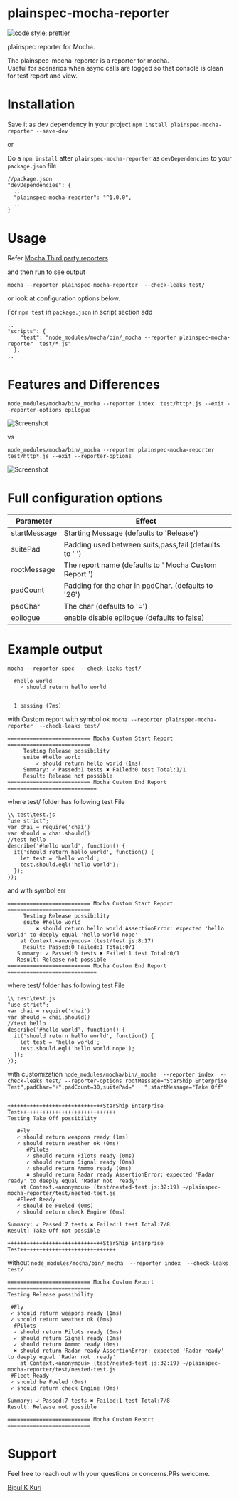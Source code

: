 plainspec-mocha-reporter
===================
[![code style: prettier](https://img.shields.io/badge/code_style-prettier-ff69b4.svg?style=flat-square)](https://github.com/prettier/prettier)

plainspec reporter for Mocha.

The plainspec-mocha-reporter is a reporter for mocha.  
Useful for scenarios when async calls are logged so that console is clean for test report and view.

Installation
=====
Save it as dev dependency in your project
`npm install plainspec-mocha-reporter --save-dev`

or

Do a `npm install` after `plainspec-mocha-reporter` as `devDependencies` to your `package.json` file
```
//package.json
"devDependencies": {
  ..
  "plainspec-mocha-reporter": "^1.0.0",
  ..
}
```

Usage
=====


Refer [Mocha Third party reporters](https://github.com/mochajs/mocha/wiki/Third-party-reporters)



and then run to see output

`mocha --reporter plainspec-mocha-reporter  --check-leaks test/`

or
look at configuration options  below.

For `npm test`
in `package.json` in script section add
```
..
"scripts": {
    "test": "node_modules/mocha/bin/_mocha --reporter plainspec-mocha-reporter  test/*.js"
  },
..
```   
Features and Differences
==============
`node_modules/mocha/bin/_mocha --reporter index  test/http*.js --exit --reporter-options epilogue`

![Screenshot](https://github.com/bipulkkuri/plainspec-mocha-reporter/blob/master/images/plainspec.png)

vs

`node_modules/mocha/bin/_mocha --reporter plainspec-mocha-reporter  test/http*.js --exit --reporter-options`

![Screenshot](https://github.com/bipulkkuri/plainspec-mocha-reporter/blob/master/images/spec.png)

Full configuration options
==============
| Parameter | Effect |
| --------- | ------ |
| startMessage | Starting Message (defaults to 'Release') |
| suitePad | Padding used between suits,pass,fail (defaults to ' ') |
| rootMessage | The report name  (defaults to ' Mocha Custom Report ') |
| padCount | Padding for the char in padChar. (defaults to '26') |
| padChar | The char (defaults to '=') |
| epilogue | enable disable epilogue (defaults to false) |


Example output
==============


`mocha --reporter spec  --check-leaks test/`
```
  #hello world
    ✓ should return hello world


  1 passing (7ms)
```
with Custom report with symbol ok
`mocha --reporter plainspec-mocha-reporter  --check-leaks test/`

```
========================== Mocha Custom Start Report ==========================
	 Testing Release possibility
	 suite #hello world
		 ✓ should return hello world (1ms)
	 Summary: ✓ Passed:1 tests ✖ Failed:0 test Total:1/1
     Result: Release not possible
========================== Mocha Custom End Report ============================
```
where test/ folder has following test File
```
\\ test\test.js
"use strict";
var chai = require('chai')
var should = chai.should()
//test hello
describe('#hello world', function() {
  it('should return hello world', function() {
    let test = 'hello world';
    test.should.eql('hello world');
  });
});

```
and with symbol err
```
========================== Mocha Custom Start Report ==========================
	 Testing Release possibility
	 suite #hello world
		 ✖ should return hello world AssertionError: expected 'hello world' to deeply equal 'hello world nope'
    at Context.<anonymous> (test/test.js:8:17)
	 Result: Passed:0 Failed:1 Total:0/1
   Summary: ✓ Passed:0 tests ✖ Failed:1 test Total:0/1
   Result: Release not possible
========================== Mocha Custom End Report ============================
```
where test/ folder has following test File

```
\\ test\test.js
"use strict";
var chai = require('chai')
var should = chai.should()
//test hello
describe('#hello world', function() {
  it('should return hello world', function() {
    let test = 'hello world';
    test.should.eql('hello world nope');
  });
});

```

with customization
`node_modules/mocha/bin/_mocha  --reporter index  --check-leaks test/ --reporter-options rootMessage="StarShip Enterprise Test",padChar="+",padCount=30,suitePad="   ",startMessage="Take Off"`
```

++++++++++++++++++++++++++++++StarShip Enterprise Test++++++++++++++++++++++++++++++
Testing Take Off possibility

   #Fly
   ✓ should return weapons ready (1ms)
   ✓ should return weather ok (0ms)
      #Pilots
      ✓ should return Pilots ready (0ms)
      ✓ should return Signal ready (0ms)
      ✓ should return Ammmo ready (0ms)
      ✖ should return Radar ready AssertionError: expected 'Radar ready' to deeply equal 'Radar not  ready'
    at Context.<anonymous> (test/nested-test.js:32:19) ~/plainspec-mocha-reporter/test/nested-test.js
   #Fleet Ready
   ✓ should be Fueled (0ms)
   ✓ should return check Engine (0ms)

Summary: ✓ Passed:7 tests ✖ Failed:1 test Total:7/8
Result: Take Off not possible

++++++++++++++++++++++++++++++StarShip Enterprise Test++++++++++++++++++++++++++++++
```

without
`node_modules/mocha/bin/_mocha  --reporter index  --check-leaks test/ `

```
========================== Mocha Custom Report ==========================
Testing Release possibility

 #Fly
 ✓ should return weapons ready (1ms)
 ✓ should return weather ok (0ms)
  #Pilots
  ✓ should return Pilots ready (0ms)
  ✓ should return Signal ready (0ms)
  ✓ should return Ammmo ready (0ms)
  ✖ should return Radar ready AssertionError: expected 'Radar ready' to deeply equal 'Radar not  ready'
    at Context.<anonymous> (test/nested-test.js:32:19) ~/plainspec-mocha-reporter/test/nested-test.js
 #Fleet Ready
 ✓ should be Fueled (0ms)
 ✓ should return check Engine (0ms)

Summary: ✓ Passed:7 tests ✖ Failed:1 test Total:7/8
Result: Release not possible

========================== Mocha Custom Report ==========================
```

Support
===============


Feel free to reach out with your questions or
concerns.PRs welcome.

[Bipul K Kuri](https://github.com/bipulkkuri)
